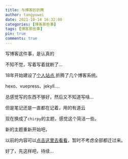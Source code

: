 ```yaml
---
title: 与博客的折腾
author: tangyuwei
date: 2021-10-14 16:32:00
categories: [博客那些事]
tags: [博客那些事]
pin: true
comments: true
---
```

写博客这件事，是认真的

不知不觉，写着写着就断了...

18年开始建设了[个人站点](https://tangyuewei.com),折腾了几个博客系统。

hexo、vuepress、jekyll....

总感觉写的东西不够好，然后又不知道写啥...


但是笔记还是一直都在记着，用的有道云


现在换成了`chirpy`的主题，感觉这个简洁一些。


新的主题重新开始吧，

以前的内容可以[点击这里去看看](https://tangyuewei.com)，暂时不考虑全部都迁过来。

好了，先这样吧，待续...


